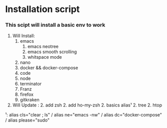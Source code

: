# Installation script

### This scipt will install a basic env to work

1. Will Install:
    1. emacs
        1. emacs neotree
        1. emacs smooth scrolling
        1. whitspace mode
    1. nano
    1. docker && docker-compose
    1. code
    1. node
    1. terminator
    1. Franz
    1. firefox
    1. gitkraken
2. Will Update :
    2. add zsh
    2. add ho-my-zsh
    2. basics alias¹
    2. tree
    2. htop

¹: alias cls="clear ; ls" / alias ne="emacs -nw" / alias dc="docker-compose" / alias please="sudo"